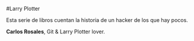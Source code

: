 #Larry Plotter

Esta serie de libros cuentan la historia de un hacker de los que hay pocos.

**Carlos Rosales**, Git & Larry Plotter lover.

